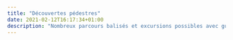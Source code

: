 ```yaml
---
title: "Découvertes pédestres"
date: 2021-02-12T16:17:34+01:00
description: "Nombreux parcours balisés et excursions possibles avec guide."
---
```


